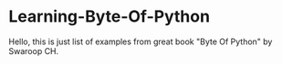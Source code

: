 # Learning-Byte-Of-Python

Hello, this is just list of examples from great book "Byte Of Python" by Swaroop CH.
